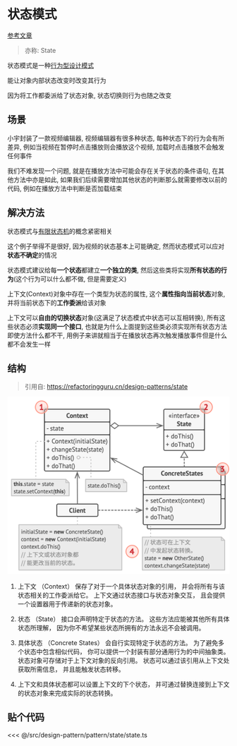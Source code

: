 # 状态模式

[参考文章](https://refactoringguru.cn/design-patterns/state)

> 亦称: State

状态模式是一种[行为型设计模式](../pattern.md#行为型模式)

能让对象内部状态改变时改变其行为

因为将工作都委派给了状态对象, 状态切换则行为也随之改变

## 场景

小宇封装了一款视频编辑器, 视频编辑器有很多种状态, 每种状态下的行为会有所差异, 例如当视频在暂停时点击播放则会播放这个视频, 加载时点击播放不会触发任何事件

我们不难发现一个问题, 就是在播放方法中可能会存在关于状态的条件语句, 在其他方法中亦是如此, 如果我们后续需要增加其他状态的判断那么就需要修改以前的代码, 例如在播放方法中判断是否加载结束

## 解决方法

状态模式与[有限状态机](https://zh.wikipedia.org/wiki/%E6%9C%89%E9%99%90%E7%8A%B6%E6%80%81%E6%9C%BA)的概念紧密相关

这个例子举得不是很好, 因为视频的状态基本上可能确定, 然而状态模式可以应对**状态不确定**的情况

状态模式建议给每**一个状态**都建立**一个独立的类**, 然后这些类将实现**所有状态的行为**(这个行为可以什么都不做, 但是需要定义)

上下文(Context)对象中存在一个类型为状态的属性, 这个**属性指向当前状态**对象, 并将当前状态下的**工作委派**给该对象

上下文可以**自由的切换状态**对象(这满足了状态模式中状态可以互相转换), 所有这些状态必须**实现同一个接口**, 也就是为什么上面提到这些类必须实现所有状态方法即使方法什么都不干, 用例子来讲就相当于在播放状态再次触发播放事件但是什么都不会发生一样

## 结构

> 引用自: https://refactoringguru.cn/design-patterns/state

![structure](./structure-indexed.png)

1. 上下文 （Context） 保存了对于一个具体状态对象的引用， 并会将所有与该状态相关的工作委派给它。 上下文通过状态接口与状态对象交互， 且会提供一个设置器用于传递新的状态对象。

2. 状态 （State） 接口会声明特定于状态的方法。 这些方法应能被其他所有具体状态所理解， 因为你不希望某些状态所拥有的方法永远不会被调用。

3. 具体状态 （Concrete States） 会自行实现特定于状态的方法。 为了避免多个状态中包含相似代码， 你可以提供一个封装有部分通用行为的中间抽象类。状态对象可存储对于上下文对象的反向引用。 状态可以通过该引用从上下文处获取所需信息， 并且能触发状态转移。

4. 上下文和具体状态都可以设置上下文的下个状态， 并可通过替换连接到上下文的状态对象来完成实际的状态转换。

## 贴个代码

<<< @/src/design-pattern/pattern/state/state.ts
